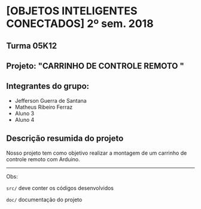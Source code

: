 # [OBJETOS INTELIGENTES CONECTADOS] 2º sem. 2018

## Turma 05K12
## Projeto: "CARRINHO DE CONTROLE REMOTO "
## Integrantes do grupo:

* Jefferson Guerra de Santana 
* Matheus Ribeiro Ferraz
* Aluno 3
* Aluno 4

## Descrição resumida do projeto

Nosso projeto tem como objetivo realizar a montagem de um carrinho de controle remoto com Arduino. 

_______________________________________
Obs:

`src/` deve conter os códigos desenvolvidos

`doc/` documentação do projeto
